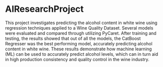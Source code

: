 # AIResearchProject

This project investigates predicting the alcohol content in white wine using regression techniques applied to a Wine Quality Dataset.  Several models were evaluated and compared through utilizing PyCaret.  After training and testing, the results showed that out of all the models, the CatBoost Regresser was the best performing model, accurately predicting alcohol content in white wine.  These results demonstrate how machine learning (ML) can be used to accurately predict alcohol levels, which can in turn aid in high production consistency and quality control in the wine industry.
